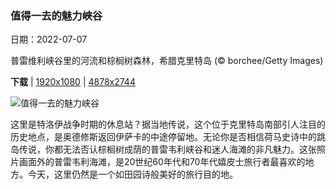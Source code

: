 ### 值得一去的魅力峡谷

日期：2022-07-07

普雷维利峡谷里的河流和棕榈树森林，希腊克里特岛 (© borchee/Getty Images)

**下载**  |  [1920x1080](https://cn.bing.com/th?id=OHR.PreveliGorge_ZH-CN3109665395_1920x1080.jpg)  |  [4878x2744](https://cn.bing.com/th?id=OHR.PreveliGorge_ZH-CN3109665395_UHD.jpg)

![值得一去的魅力峡谷](https://cn.bing.com/th?id=OHR.PreveliGorge_ZH-CN3109665395_1920x1080.jpg "普雷维利峡谷里的河流和棕榈树森林，希腊克里特岛 (© borchee/Getty Images)")

这里是特洛伊战争时期的休息站？据当地传说，这个位于克里特岛南部引人注目的历史地点，是奥德修斯返回伊萨卡的中途停留地。无论你是否相信荷马史诗中的跳岛传说，你都无法否认棕榈树成荫的普雷韦利峡谷和迷人海滩的非凡魅力。这张照片画面外的普雷韦利海滩，是20世纪60年代和70年代嬉皮士旅行者最喜欢的地方。今天，这里仍然是一个如田园诗般美好的旅行目的地。
